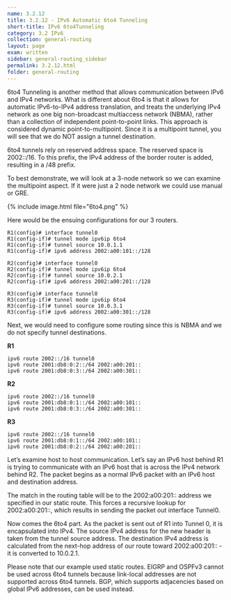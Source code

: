 ```yaml
---
name: 3.2.12
title: 3.2.12 - IPv6 Automatic 6to4 Tunneling
short-title: IPv6 6to4Tunneling
category: 3.2 IPv6
collection: general-routing
layout: page
exam: written
sidebar: general-routing_sidebar
permalink: 3.2.12.html
folder: general-routing
---
```

6to4 Tunneling is another method that allows communication between IPv6 and IPv4 networks. What is different about 6to4 is that it allows for automatic IPv6-to-IPv4 address translation, and treats the underlying IPv4 network as one big non-broadcast multiaccess network (NBMA), rather than a collection of independent point-to-point links. This approach is considered dynamic point-to-multipoint. Since it is a multipoint tunnel, you will see that we do NOT assign a tunnel destination.

6to4 tunnels rely on reserved address space. The reserved space is 2002::/16. To this prefix, the IPv4 address of the border router is added, resulting in a /48 prefix.

To best demonstrate, we will look at a 3-node network so we can examine the multipoint aspect. If it were just a 2 node network we could use manual or GRE.

{% include image.html file="6to4.png" %}

Here would be the ensuing configurations for our 3 routers.
```
R1(config)# interface tunnel0
R1(config-if)# tunnel mode ipv6ip 6to4
R1(config-if)# tunnel source 10.0.1.1
R1(config-if)# ipv6 address 2002:a00:101::/128
```
```
R2(config)# interface tunnel0
R2(config-if)# tunnel mode ipv6ip 6to4
R2(config-if)# tunnel source 10.0.2.1
R2(config-if)# ipv6 address 2002:a00:201::/128
```
```
R3(config)# interface tunnel0
R3(config-if)# tunnel mode ipv6ip 6to4
R3(config-if)# tunnel source 10.0.3.1
R3(config-if)# ipv6 address 2002:a00:301::/128
```

Next, we would need to configure some routing since this is NBMA and we do not specify tunnel destinations.

**R1**
```
ipv6 route 2002::/16 tunnel0
ipv6 route 2001:db8:0:2::/64 2002:a00:201::
ipv6 route 2001:db8:0:3::/64 2002:a00:301::
```
**R2**
```
ipv6 route 2002::/16 tunnel0
ipv6 route 2001:db8:0:1::/64 2002:a00:101::
ipv6 route 2001:db8:0:3::/64 2002:a00:301::
```
**R3**
```
ipv6 route 2002::/16 tunnel0
ipv6 route 2001:db8:0:1::/64 2002:a00:101::
ipv6 route 2001:db8:0:2::/64 2002:a00:201::
```

Let’s examine host to host communication. Let’s say an IPv6 host behind R1 is trying to communicate with an IPv6 host that is across the IPv4 network behind R2. The packet begins as a normal IPv6 packet with an IPv6 host and destination address.

The match in the routing table will be to the 2002:a00:201:: address we specified in our static route. This forces a recursive lookup for 2002:a00:201::, which results in sending the packet out interface Tunnel0.

Now comes the 6to4 part. As the packet is sent out of R1 into Tunnel 0, it is encapsulated into IPv4. The source IPv4 address for the new header is taken from the tunnel source address. The destination IPv4 address is calculated from the next-hop address of our route toward 2002:a00:201:: - it is converted to 10.0.2.1.

Please note that our example used static routes. EIGRP and OSPFv3 cannot be used across 6to4 tunnels because link-local addresses are not supported across 6to4 tunnels. BGP, which supports adjacencies based on global IPv6 addresses, can be used instead.
